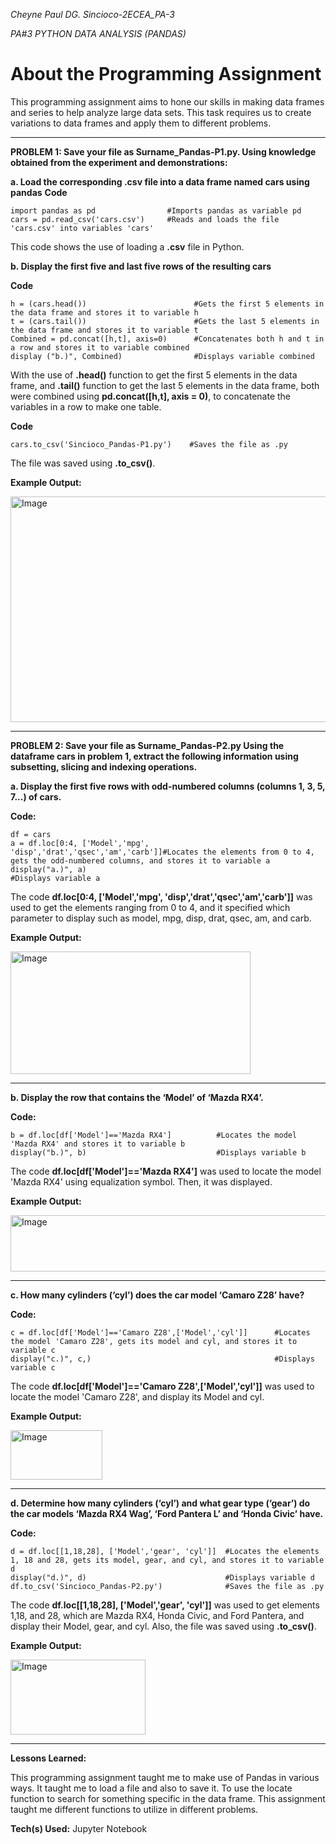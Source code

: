 _Cheyne Paul DG. Sincioco-2ECEA_PA-3_

_PA#3 PYTHON DATA ANALYSIS (PANDAS)_

# __About the Programming Assignment__
This programming assignment aims to hone our skills in making data frames and series to help analyze large data sets. This task requires us to create variations to data frames and apply them to different problems.

-----------------------------------------------------------------------------------------------------------------------------------------------------
__PROBLEM 1: Save your file as Surname_Pandas-P1.py. Using knowledge obtained from the experiment and demonstrations:__

__a. Load the corresponding .csv file into a data frame named cars using pandas__
__Code__
```
import pandas as pd                #Imports pandas as variable pd
cars = pd.read_csv('cars.csv')     #Reads and loads the file 'cars.csv' into variables 'cars'
```
This code shows the use of loading a __.csv__ file in Python. 

__b. Display the first five and last five rows of the resulting cars__

__Code__
```
h = (cars.head())                        #Gets the first 5 elements in the data frame and stores it to variable h
t = (cars.tail())                        #Gets the last 5 elements in the data frame and stores it to variable t
Combined = pd.concat([h,t], axis=0)      #Concatenates both h and t in a row and stores it to variable combined
display ("b.)", Combined)                #Displays variable combined
```
With the use of __.head()__  function to get the first 5 elements in the data frame, and __.tail()__ function to get the last 5 elements in the data frame, both were combined using __pd.concat([h,t], axis = 0)__, to concatenate the variables in a row to make one table. 

__Code__
```
cars.to_csv('Sincioco_Pandas-P1.py')    #Saves the file as .py
```
The file was saved using __.to_csv()__.

__Example Output:__

<img width="561" height="361" alt="Image" src="https://github.com/user-attachments/assets/179ae44f-64e7-4a57-a36f-e20874fc7bb1" />

-----------------------------------------------------------------------------------------------------------------------------------------------------
__PROBLEM 2: Save your file as Surname_Pandas-P2.py Using the dataframe cars in problem 1, extract the following information using subsetting, slicing and indexing operations.__

__a. Display the first five rows with odd-numbered columns (columns 1, 3, 5, 7...) of cars.__

__Code:__
```
df = cars                                                              
a = df.loc[0:4, ['Model','mpg', 'disp','drat','qsec','am','carb']]#Locates the elements from 0 to 4, gets the odd-numbered columns, and stores it to variable a
display("a.)", a)                                                 #Displays variable a
```
The code __df.loc[0:4, ['Model','mpg', 'disp','drat','qsec','am','carb']]__ was used to get the elements ranging from 0 to 4, and it specified which parameter to display such as model, mpg, disp, drat, qsec, am, and carb.

__Example Output:__

<img width="384" height="196" alt="Image" src="https://github.com/user-attachments/assets/894375ae-6c7e-4b61-81eb-3f3561f38a03" />

-----------------------------------------------------------------------------------------------------------------------------------------------------
__b. Display the row that contains the ‘Model’ of ‘Mazda RX4’.__

__Code:__
```
b = df.loc[df['Model']=='Mazda RX4']          #Locates the model 'Mazda RX4' and stores it to variable b
display("b.)", b)                             #Displays variable b
```
The code __df.loc[df['Model']=='Mazda RX4']__ was used to locate the model 'Mazda RX4' using equalization symbol. Then, it was displayed.

__Example Output:__

<img width="513" height="90" alt="Image" src="https://github.com/user-attachments/assets/3c3babd0-b6d6-43d6-8306-bff1680005c2" />

-----------------------------------------------------------------------------------------------------------------------------------------------------
__c. How many cylinders (‘cyl’) does the car model ‘Camaro Z28’ have?__

__Code:__
```
c = df.loc[df['Model']=='Camaro Z28',['Model','cyl']]      #Locates the model 'Camaro Z28', gets its model and cyl, and stores it to variable c
display("c.)", c,)                                         #Displays variable c
```
The code __df.loc[df['Model']=='Camaro Z28',['Model','cyl']]__ was used to locate the model 'Camaro Z28', and display its Model and cyl.

__Example Output:__

<img width="147" height="79" alt="Image" src="https://github.com/user-attachments/assets/ebd04025-e11a-4c20-940e-3f1e66fcf1a1" />

-----------------------------------------------------------------------------------------------------------------------------------------------------
__d. Determine how many cylinders (‘cyl’) and what gear type (‘gear’) do the car models ‘Mazda RX4 Wag’, ‘Ford Pantera L’ and ‘Honda Civic’ have.__

__Code:__
```
d = df.loc[[1,18,28], ['Model','gear', 'cyl']]  #Locates the elements 1, 18 and 28, gets its model, gear, and cyl, and stores it to variable d
display("d.)", d)                               #Displays variable d
df.to_csv('Sincioco_Pandas-P2.py')              #Saves the file as .py
```
The code __df.loc[[1,18,28], ['Model','gear', 'cyl']]__ was used to get elements 1,18, and 28, which are Mazda RX4, Honda Civic, and Ford Pantera, and display their Model, gear, and cyl. Also, the file was saved using __.to_csv()__.

__Example Output:__

<img width="216" height="120" alt="Image" src="https://github.com/user-attachments/assets/aed97d99-715f-4217-a0c2-c95ffa72dc42" />

-----------------------------------------------------------------------------------------------------------------------------------------------------
__Lessons Learned:__

This programming assignment taught me to make use of Pandas in various ways. It taught me to load a file and also to save it. To use the locate function to search for something specific in the data frame. This assignment taught me different functions to utilize in different problems.

__Tech(s) Used:__ Jupyter Notebook
